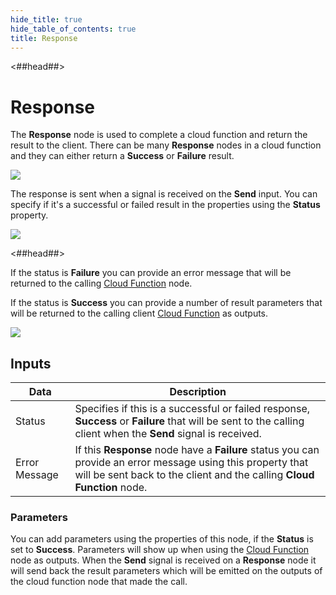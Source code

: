 ```yaml
---
hide_title: true
hide_table_of_contents: true
title: Response
---
```


<##head##>

# Response

The **Response** node is used to complete a cloud function and return the result to the client. There can be many **Response** nodes in a cloud function and they can either return a **Success** or **Failure** result.

<div className="ndl-image-with-background l">

![](nodes/cloud-functions/response/response-1.png)

</div>

The response is sent when a signal is received on the **Send** input. You can specify if it's a successful or failed result in the properties using the **Status** property.

<div className="ndl-image-with-background l">

![](nodes/cloud-functions/response/response-2.png)

</div>

<##head##>

If the status is **Failure** you can provide an error message that will be returned to the calling [Cloud Function](/nodes/data/cloud-data/cloud-function) node.

If the status is **Success** you can provide a number of result parameters that will be returned to the calling client [Cloud Function](/nodes/data/cloud-data/cloud-function) as outputs.

<div className="ndl-image-with-background l">

![](nodes/cloud-functions/response/response-3.png)

</div>

## Inputs

| Data                                            | Description                                                                                                                                                                                                                                                                            |
| ----------------------------------------------- | -------------------------------------------------------------------------------------------------------------------------------------------------------------------------------------------------------------------------------------------------------------------------------------- |
| <span className="ndl-data">Status</span> | Specifies if this is a successful or failed response, **Success** or **Failure** that will be sent to the calling client when the **Send** signal is received. |
| <span className="ndl-data">Error Message</span> | If this **Response** node have a **Failure** status you can provide an error message using this property that will be sent back to the client and the calling **Cloud Function** node. |

### Parameters
You can add parameters using the properties of this node, if the **Status** is set to **Success**. Parameters will show up when using the [Cloud Function](/nodes/data/cloud-data/cloud-function) node as outputs. When the **Send** signal is received on a **Response** node it will send back the result parameters which will be emitted on the outputs of the cloud function node that made the call.


